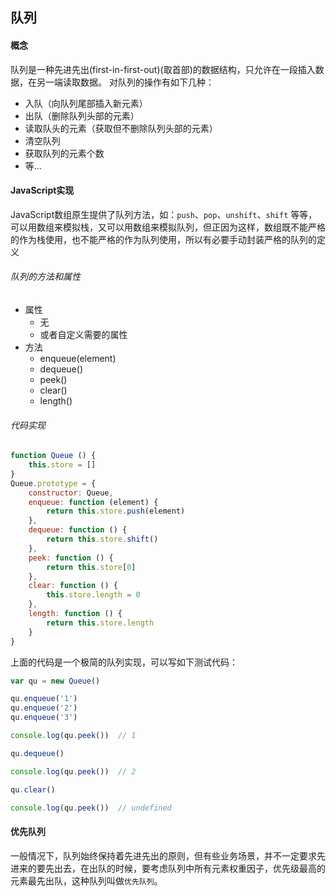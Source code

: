 ## 队列
#### 概念
队列是一种先进先出(first-in-first-out)(取首部)的数据结构，只允许在一段插入数据，在另一端读取数据。
对队列的操作有如下几种：
* 入队（向队列尾部插入新元素）
* 出队（删除队列头部的元素）
* 读取队头的元素（获取但不删除队列头部的元素）
* 清空队列
* 获取队列的元素个数
* 等...

#### JavaScript实现
JavaScript数组原生提供了队列方法，如：`push`、`pop`、`unshift`、`shift` 等等，可以用数组来模拟栈，又可以用数组来模拟队列，但正因为这样，数组既不能严格的作为栈使用，也不能严格的作为队列使用，所以有必要手动封装严格的队列的定义

###### 队列的方法和属性
* 属性
    * 无
    * 或者自定义需要的属性
* 方法
    * enqueue(element)
    * dequeue()
    * peek()
    * clear()
    * length()

###### 代码实现
```js
function Queue () {
    this.store = []
}
Queue.prototype = {
    constructor: Queue,
    enqueue: function (element) {
        return this.store.push(element)
    },
    dequeue: function () {
        return this.store.shift()
    },
    peek: function () {
        return this.store[0]
    },
    clear: function () {
        this.store.length = 0
    },
    length: function () {
        return this.store.length
    }
}
```

上面的代码是一个极简的队列实现，可以写如下测试代码：
```js
var qu = new Queue()

qu.enqueue('1')
qu.enqueue('2')
qu.enqueue('3')

console.log(qu.peek())  // 1

qu.dequeue()

console.log(qu.peek())  // 2

qu.clear()

console.log(qu.peek())  // undefined
```

#### 优先队列
一般情况下，队列始终保持着先进先出的原则，但有些业务场景，并不一定要求先进来的要先出去，在出队的时候，要考虑队列中所有元素权重因子，优先级最高的元素最先出队，这种队列叫做`优先队列`。
